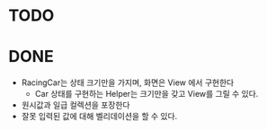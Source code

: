 # TODO


# DONE
* RacingCar는 상태 크기만을 가지며, 화면은 View 에서 구현한다
  * Car 상태를 구현하는 Helper는 크기만을 갖고 View를 그릴 수 있다.
* 원시값과 일급 컬렉션을 포장한다
* 잘못 입력된 값에 대해 벨리데이션을 할 수 있다.